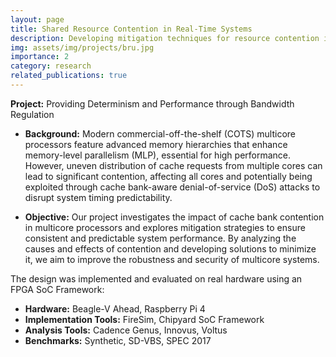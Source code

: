 ```yaml
---
layout: page
title: Shared Resource Contention in Real-Time Systems
description: Developing mitigation techniques for resource contention in real-time-systems.
img: assets/img/projects/bru.jpg
importance: 2
category: research
related_publications: true
---
```


**Project:** Providing Determinism and Performance through Bandwidth Regulation

* **Background:** Modern commercial-off-the-shelf (COTS) multicore processors feature advanced memory hierarchies that enhance memory-level parallelism (MLP), essential for high performance. However, uneven distribution of cache requests from multiple cores can lead to significant contention, affecting all cores and potentially being exploited through cache bank-aware denial-of-service (DoS) attacks to disrupt system timing predictability.

* **Objective:** Our project investigates the impact of cache bank contention in multicore processors and explores mitigation strategies to ensure consistent and predictable system performance. By analyzing the causes and effects of contention and developing solutions to minimize it, we aim to improve the robustness and security of multicore systems.

The design was implemented and evaluated on real hardware using an FPGA SoC Framework:

* **Hardware:** Beagle-V Ahead, Raspberry Pi 4
* **Implementation Tools:** FireSim, Chipyard SoC Framework
* **Analysis Tools:** Cadence Genus, Innovus, Voltus
* **Benchmarks:** Synthetic, SD-VBS, SPEC 2017